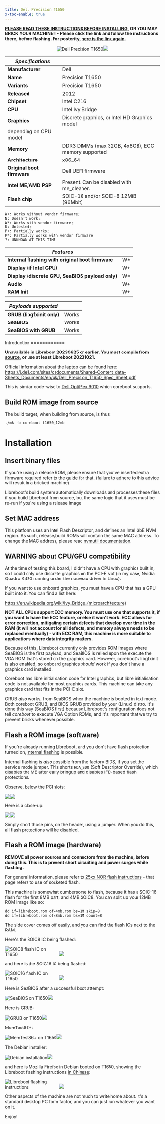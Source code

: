 ```yaml
---
title: Dell Precision T1650
x-toc-enable: true
---
```


**[PLEASE READ THESE INSTRUCTIONS BEFORE INSTALLING](ivy_has_common), OR
YOU MAY BRICK YOUR MACHINE!! - Please click the link and follow the instructions
there, before flashing. For posterity,
[here is the link again](ivy_has_common).**

<div class="specs">
<center>
<img tabindex=1 alt="Dell Precision T1650" class="p" src="https://av.libreboot.org/t1650/t1650.jpg" /><span class="f"><img src="https://av.libreboot.org/t1650/t1650.jpg" /></span>
</center>

| ***Specifications***       |                                                |
|----------------------------|------------------------------------------------|
| **Manufacturer**           | Dell                                           |
| **Name**                   | Precision T1650                                |
| **Variants**               | Precision T1650                                |
| **Released**               | 2012                                           |
| **Chipset**                | Intel C216                                     |
| **CPU**                    | Intel Ivy Bridge                               |
| **Graphics**               | Discrete graphics, or Intel HD Graphics model
                               depending on CPU model                         | 
| **Memory**                 | DDR3 DIMMs (max 32GB, 4x8GB), ECC memory supported    |
| **Architecture**           | x86\_64                                         |
| **Original boot firmware** | Dell UEFI firmware                             |
| **Intel ME/AMD PSP**       | Present. Can be disabled with me\_cleaner.      |
| **Flash chip**             | SOIC-16 and/or SOIC-8 12MiB (96Mbit)           |


```
W+: Works without vendor firmware; 
N: Doesn't work; 
W*: Works with vendor firmware; 
U: Untested; 
P+: Partially works; 
P*: Partially works with vendor firmware
?: UNKNOWN AT THIS TIME
```

| ***Features***                                    |    |
|---------------------------------------------------|----|
| **Internal flashing with original boot firmware** | W*  |
| **Display (if Intel GPU)**                        | W+ |
| **Display (discrete GPU, SeaBIOS payload only)**  | W* |
| **Audio**                                         | W+ |
| **RAM Init**                                      | W+ |

| ***Payloads supported***   |           |
|----------------------------|-----------|
| **GRUB (libgfxinit only)** | Works     |
| **SeaBIOS**                | Works     |
| **SeaBIOS with GRUB**      | Works     |
</div>
Introduction
============

**Unavailable in Libreboot 20230625 or earlier. You must [compile from
source](../build/), or use at least Libreboot 20231021.**

Official information about the laptop can be found here:
<https://i.dell.com/sites/csdocuments/Shared-Content_data-Sheets_Documents/en/uk/Dell_Precision_T1650_Spec_Sheet.pdf>

This is similar code-wise to [Dell
OptiPlex 9010](https://doc.coreboot.org/mainboard/dell/optiplex_9010.html)
which coreboot supports.

Build ROM image from source
---------------------------

The build target, when building from source, is thus:

	./mk -b coreboot t1650_12mb

Installation
============

Insert binary files
-------------------

If you're using a release ROM, please ensure that you've inserted extra firmware
required refer to the [guide](../install/ivy_has_common) for that. (failure
to adhere to this advice will result in a bricked machine)

Libreboot's build system automatically downloads and processes these files if
you build Libreboot from source, but the same logic that it uses must be re-run
if you're using a release image.

Set MAC address
---------------

This platform uses an Intel Flash Descriptor, and defines an Intel GbE NVM
region. As such, release/build ROMs will contain the same MAC address. To
change the MAC address, please read [nvmutil documentation](../install/nvmutil).

WARNING about CPU/GPU compatibility
-------------------------------

At the time of testing this board, I didn't have a CPU with graphics built in,
so I could only use discrete graphics on the PCI-E slot (in my case, Nvidia
Quadro K420 running under the nouveau driver in Linux).

If you want to use onboard graphics, you must have a CPU that has a GPU built
into it. You can find a list here:

<https://en.wikipedia.org/wiki/Ivy_Bridge_(microarchitecture)>

**NOT ALL CPUs support ECC memory. You must use one that supports it, if you
want to have the ECC feature, or else it won't work. ECC allows for error
correction, mitigating certain defects that develop over time in the RAM (it
will not account for all defects, and memory always needs to be replaced
eventually) - with ECC RAM, this machine is more suitable to applications where
data integrity matters.**

Because of this, Libreboot currently only provides ROM images where SeaBIOS
is the first payload, and SeaBIOS is relied upon the execute the VGA ROM that's
stored on the graphics card. However, coreboot's libgfxinit is also enabled,
so onboard graphics *should* work if you don't have a graphics card installed.

Coreboot has libre initialisation code for Intel graphics, but libre
initialisation code is not available for most graphics cards. This machine can
take any graphics card that fits in the PCI-E slot.

GRUB *also* works, from SeaBIOS when the machine is booted in text mode. Both
coreboot GRUB, and BIOS GRUB provided by your (Linux) distro. It's done this
way (SeaBIOS first) because Libreboot's configuration does not tell *coreboot*
to execute VGA Option ROMs, and it's important that we try to prevent bricks
whenever possible.

Flash a ROM image (software)
-----------------

If you're already running Libreboot, and you don't have flash protection
turned on, [internal flashing](../install/) is possible.

Internal flashing is *also* possible from the factory BIOS, if you set the
service mode jumper. This shorts `HDA_SDO` (Soft Descriptor Override), which
disables the ME after early bringup and disables IFD-based flash protections.

Observe, below the PCI slots:

<img tabindex=1 style="max-width:35%;" src="https://av.libreboot.org/t1650/t1650_motherboard.jpg" /><span class="f"><img src="https://av.libreboot.org/t1650/t1650_motherboard.jpg" /></span>

Here is a close-up:

<img tabindex=1 style="max-width:35%;" src="https://av.libreboot.org/t1650/t1650_service_mode.jpg" /><span class="f"><img src="https://av.libreboot.org/t1650/t1650_service_mode.jpg" /></span>

Simply short those pins, on the header, using a jumper. When you do this, all
flash protections will be disabled.

Flash a ROM image (hardware)
-----------------

**REMOVE all power sources and connectors from the machine, before doing this.
This is to prevent short circuiting and power surges while flashing.**

For general information, please refer to [25xx NOR flash
instructions](../install/spi) - that page refers to use of socketed flash.

This machine is somewhat cumbersome to flash, because it has a SOIC-16 flash
for the first 8MB part, and 4MB SOIC8. You can split up your 12MB ROM image
like so:

	dd if=libreboot.rom of=4mb.rom bs=1M skip=8
	dd if=libreboot.rom of=8mb.rom bs=1M count=8

The side cover comes off easily, and you can find the flash ICs next to the RAM.

Here's the SOIC8 IC being flashed:

<img tabindex=1 alt="SOIC8 flash IC on T1650" style="max-width:35%" src="https://av.libreboot.org/t1650/t1650_soic8.jpg" /><span class="f"><img src="https://av.libreboot.org/t1650/t1650_soic8.jpg" /></span>

and here is the SOIC16 IC being flashed:

<img tabindex=1 alt="SOIC16 flash IC on T1650" style="max-width:35%" src="https://av.libreboot.org/t1650/t1650_soic16.jpg" /><span class="f"><img src="https://av.libreboot.org/t1650/t1650_soic16.jpg" /></span>

Here is SeaBIOS after a successful boot attempt:

<img tabindex=1 alt="SeaBIOS on T1650" style="max-width:35%" src="https://av.libreboot.org/t1650/t1650_seabios.jpg" /><span class="f"><img src="https://av.libreboot.org/t1650/t1650_seabios.jpg" /></span>

Here is GRUB:

<img tabindex=1 alt="GRUB on T1650" style="max-width:35%" src="https://av.libreboot.org/t1650/t1650_grub.jpg" /><span class="f"><img src="https://av.libreboot.org/t1650/t1650_grub.jpg" /></span>

MemTest86+:

<img tabindex=1 alt="MemTest86+ on T1650" style="max-width:35%" src="https://av.libreboot.org/t1650/t1650_memtest86plus.jpg" /><span class="f"><img src="https://av.libreboot.org/t1650/t1650_memtest86plus.jpg" /></span>

The Debian installer:

<img tabindex=1 alt="Debian installation" style="max-width:35%" src="https://av.libreboot.org/t1650/t1650_debian_installer.jpg" /><span class="f"><img src="https://av.libreboot.org/t1650/t1650_debian_installer.jpg" /></span>

and here is Mozilla Firefox in Debian booted on T1650, showing the Libreboot
flashing instructions [in Chinese](../install/spi.zh-cn):

<img tabindex=1 alt="Libreboot flashing instructions" style="max-width:35%" src="https://av.libreboot.org/t1650/t1650_libreboot_website.jpg" /><span class="f"><img src="https://av.libreboot.org/t1650/t1650_libreboot_website.jpg" /></span>

Other aspects of the machine are not much to write home about. It's a standard
desktop PC form factor, and you can just run whatever you want on it.

Enjoy!
